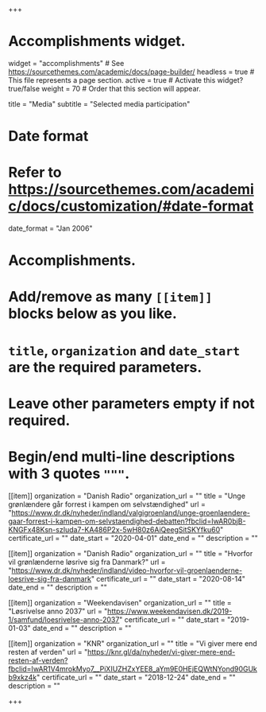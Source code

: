 +++
# Accomplishments widget.
widget = "accomplishments"  # See https://sourcethemes.com/academic/docs/page-builder/
headless = true  # This file represents a page section.
active = true  # Activate this widget? true/false
weight = 70  # Order that this section will appear.

title = "Media"
subtitle = "Selected media participation"

# Date format
#   Refer to https://sourcethemes.com/academic/docs/customization/#date-format
date_format = "Jan 2006"

# Accomplishments.
#   Add/remove as many `[[item]]` blocks below as you like.
#   `title`, `organization` and `date_start` are the required parameters.
#   Leave other parameters empty if not required.
#   Begin/end multi-line descriptions with 3 quotes `"""`.

[[item]]
  organization = "Danish Radio"
  organization_url = ""
  title = "Unge grønlændere går forrest i kampen om selvstændighed"
  url = "https://www.dr.dk/nyheder/indland/valgigroenland/unge-groenlaendere-gaar-forrest-i-kampen-om-selvstaendighed-debatten?fbclid=IwAR0bjB-KNGFx48Ksn-szIuda7-KA486P2x-5wH80z6AiQeegSitSKYfku60"
  certificate_url = ""
  date_start = "2020-04-01"
  date_end = ""
  description = ""

[[item]]
  organization = "Danish Radio"
  organization_url = ""
  title = "Hvorfor vil grønlænderne løsrive sig fra Danmark?"
  url = "https://www.dr.dk/nyheder/indland/video-hvorfor-vil-groenlaenderne-loesrive-sig-fra-danmark"
  certificate_url = ""
  date_start = "2020-08-14"
  date_end = ""
  description = ""

[[item]]
  organization = "Weekendavisen"
  organization_url = ""
  title = "Løsrivelse anno 2037"
  url = "https://www.weekendavisen.dk/2019-1/samfund/loesrivelse-anno-2037"
  certificate_url = ""
  date_start = "2019-01-03"
  date_end = ""
  description = ""
  
[[item]] 
organization = "KNR" 
organization_url = "" 
title = "Vi giver mere end resten af verden" 
url = "https://knr.gl/da/nyheder/vi-giver-mere-end-resten-af-verden?fbclid=IwAR1V4mrokMyo7__PiXIUZHZxYEE8_aYm9E0HEjEQWtNYond90GUkb9xkz4k" 
certificate_url = "" 
date_start = "2018-12-24" 
date_end = "" 
description = ""

+++
